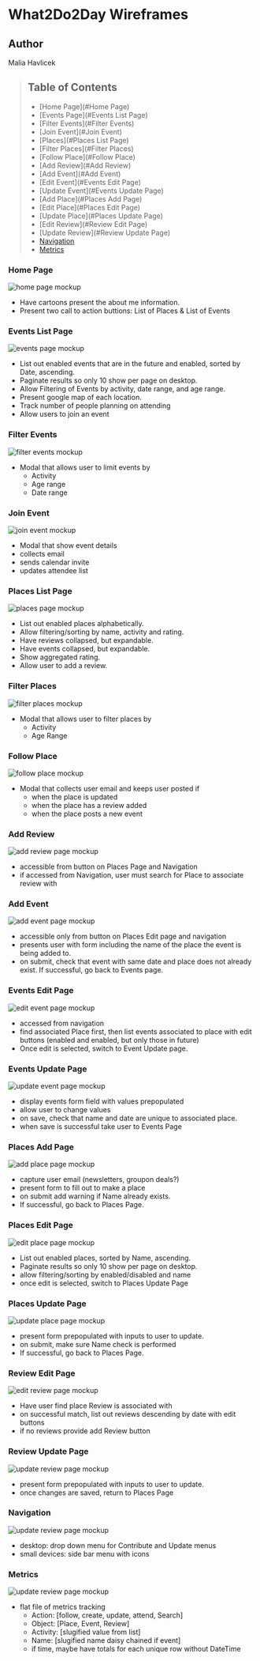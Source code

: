 # What2Do2Day Wireframes
## Author
Malia Havlicek
>## Table of Contents
> - [Home Page](#Home Page)
> - [Events Page](#Events List Page)
> - [Filter Events](#Filter Events)
> - [Join Event](#Join Event)
> - [Places](#Places List Page)
> - [Filter Places](#Filter Places)
> - [Follow Place](#Follow Place)
> - [Add Review](#Add Review)
> - [Add Event](#Add Event)
> - [Edit Event](#Events Edit Page)
> - [Update Event](#Events Update Page)
> - [Add Place](#Places Add Page)
> - [Edit Place](#Places Edit Page)
> - [Update Place](#Places Update Page)
> - [Edit Review](#Review Edit Page)
> - [Update Review](#Review Update Page)
> - [Navigation](#Navigation)
> - [Metrics](#Metrics)

### Home Page
![home page mockup](images/Home.png)

- Have cartoons present the about me information.
- Present two call to action buttions: List of Places & List of Events

### Events List Page 
![events page mockup](images/Events.png)

- List out enabled events that are in the future and enabled, sorted by Date, ascending.
- Paginate results so only 10 show per page on desktop. 
- Allow Filtering of Events by activity, date range, and age range.
- Present google map of each location. 
- Track number of people planning on attending
- Allow users to join an event

### Filter Events
![filter events mockup](images/Filter%20Events.png)

- Modal that allows user to limit events by
  - Activity
  - Age range
  - Date range

### Join Event
![join event mockup](images/Join%20Event.png)

- Modal that show event details
- collects email
- sends calendar invite
- updates attendee list

### Places List Page
![places page mockup](images/Places.png)

- List out enabled places alphabetically.
- Allow filtering/sorting by name, activity and rating. 
- Have reviews collapsed, but expandable.
- Have events collapsed, but expandable.
- Show aggregated rating.
- Allow user to add a review.

### Filter Places
![filter places mockup](images/Filter%20Places.png)

- Modal that allows user to filter places by
  - Activity
  - Age Range
  
### Follow Place
![follow place mockup](images/Follow%20Place.png)

- Modal that collects user email and keeps user posted if
  - when the place is updated
  - when the place has a review added
  - when the place posts a new event

### Add Review
![add review page mockup](images/Add%20Review.png)

- accessible from button on Places Page and Navigation
- if accessed from Navigation, user must search for Place to associate review with

### Add Event
![add event page mockup](images/Add%20Event.png)

 - accessible only from button on Places Edit page and navigation
 - presents user with form including the name of the place the event is being added to. 
 - on submit, check that event with same date and place does not already exist. If successful, go back to Events page.
 
### Events Edit Page 
![edit event page mockup](images/Edit%20Event.png)

- accessed from navigation
- find associated Place first, then list events associated to place with edit buttons (enabled and enabled, but only those in future)
- Once edit is selected, switch to Event Update page. 

### Events Update Page 
![update event page mockup](images/Update%20Event.png)

- display events form field with values prepopulated
- allow user to change values
- on save, check that name and date are unique to associated place.
- when save is successful take user to Events Page

### Places Add Page 
![add place page mockup](images/Add%20Place.png)
- capture user email (newsletters, groupon deals?)
- present form to fill out to make a place
- on submit add warning if Name already exists. 
- If successful, go back to Places Page.

### Places Edit Page 
![edit place page mockup](images/Edit%20Place.png)

- List out enabled places, sorted by Name, ascending.
- Paginate results so only 10 show per page on desktop. 
- allow filtering/sorting by enabled/disabled and name
- once edit is selected, switch to Places Update Page 

### Places Update Page 
![update place page mockup](images/Edit%20Place.png)

- present form prepopulated with inputs to user to update.
- on submit, make sure Name check is performed
- If successful, go back to Places Page.

### Review Edit Page 
![edit review page mockup](images/Edit%20Review.png)

- Have user find place Review is associated with
- on successful match, list out reviews descending by date with edit buttons
- if no reviews provide add Review button

### Review Update Page 
![update review page mockup](images/Update%20Review.png)

- present form prepopulated with inputs to user to update.
- once changes are saved, return to Places Page

### Navigation
![update review page mockup](images/Navigation.png)

- desktop: drop down menu for Contribute and Update menus
- small devices: side bar menu with icons

### Metrics
![update review page mockup](images/Navigation.png)

- flat file of metrics tracking
  - Action: [follow, create, update, attend, Search]
  - Object: [Place, Event, Review]
  - Activity: [slugified value from list]
  - Name: [slugified name daisy chained if event]
  - if time, maybe have totals for each unique row without DateTime
